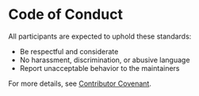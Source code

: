 # Code of Conduct

All participants are expected to uphold these standards:

- Be respectful and considerate
- No harassment, discrimination, or abusive language
- Report unacceptable behavior to the maintainers

For more details, see [Contributor Covenant](https://www.contributor-covenant.org/).
